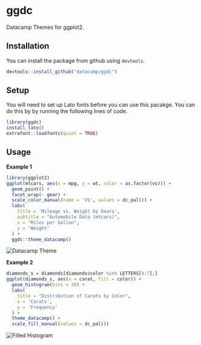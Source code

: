 # ggdc

Datacamp Themes for ggplot2.

## Installation

You can install the package from github using `devtools`.

```r
devtools::install_github("datacamp/ggdc")
```

## Setup

You will need to set up Lato fonts before you can use this pacakge. You can do this by by running the following lines of code.

```r
library(ggdc)
install_lato()
extrafont::loadfonts(quiet = TRUE)
```

## Usage

__Example 1__

```r
library(ggplot2)
ggplot(mtcars, aes(x = mpg, y = wt, color = as.factor(vs))) +
  geom_point() +
  facet_wrap(~ gear) +
  scale_color_manual(name = 'VS', values = dc_pal()) +
  labs(
    title = 'Mileage vs. Weight by Gears',
    subtitle = "Automobile Data (mtcars)",
    x = "Miles per Gallon",
    y = "Weight"
  ) +
  ggdc::theme_datacamp()
```

![Datacamp Theme](https://imgur.com/Fb4Lrv5.png)

__Example 2__

```r
diamonds_s = diamonds[diamonds$color %in% LETTERS[4:7],]
ggplot(diamonds_s, aes(x = carat, fill = color)) +
  geom_histogram(bins = 30) +
  labs(
    title = "Distribution of Carats by Color",
    x = 'Carats',
    y = 'Frequency'
  ) +
  theme_datacamp() +
  scale_fill_manual(values = dc_pal())
```

![Filled Histogram](https://imgur.com/peDSPRK.png)
